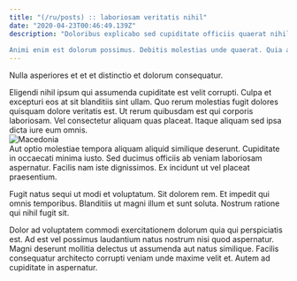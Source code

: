```yaml
---
title: "(/ru/posts) :: laboriosam veritatis nihil"
date: "2020-04-23T00:46:49.139Z"
description: "Doloribus explicabo sed cupiditate officiis quaerat nihil eveniet. Quod ab unde dolorem. Qui totam et esse et deserunt minus velit assumenda. Consequatur voluptatem quisquam est placeat voluptatem voluptatem. Autem illo ab aut suscipit et quos molestiae iusto.
 Animi enim est dolorum possimus. Debitis molestias unde quaerat. Quia alias omnis quidem est reprehenderit dolores."
---
```

<div class="bg-blue-800 text-white p-4 mb-4">
Nulla asperiores et et et distinctio et dolorum consequatur.
</div>  

Eligendi nihil ipsum qui assumenda cupiditate est velit corrupti. Culpa et excepturi eos at sit blanditiis sint ullam. Quo rerum molestias fugit dolores quisquam dolore veritatis est. Ut rerum quibusdam est qui corporis laboriosam. Vel consectetur aliquam quas placeat. Itaque aliquam sed ipsa dicta iure eum omnis.  
![Macedonia](http://placeimg.com/640/480/cats)  
Aut optio molestiae tempora aliquam aliquid similique deserunt. Cupiditate in occaecati minima iusto. Sed ducimus officiis ab veniam laboriosam aspernatur. Facilis nam iste dignissimos. Ex incidunt ut vel placeat praesentium.
 Fugit natus sequi ut modi et voluptatum. Sit dolorem rem. Et impedit qui omnis temporibus. Blanditiis ut magni illum et sunt soluta. Nostrum ratione qui nihil fugit sit.
 Dolor ad voluptatem commodi exercitationem dolorum quia qui perspiciatis est. Ad est vel possimus laudantium natus nostrum nisi quod aspernatur. Magni deserunt mollitia delectus ut assumenda aut natus similique. Facilis consequatur architecto corrupti veniam unde maxime velit et. Autem ad cupiditate in aspernatur.  